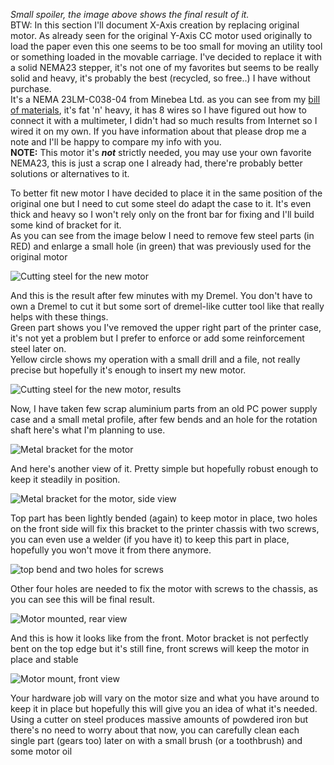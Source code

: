 _Small spoiler, the image above shows the final result of it._  
BTW: In this section I'll document X-Axis creation by replacing original motor. As already seen
for the original Y-Axis CC motor used originally to load the paper even this one seems to be
too small for moving an utility tool or something loaded in the movable carriage. I've decided to
replace it with a solid NEMA23 stepper, it's not one of my favorites but seems to be really solid
and heavy, it's probably the best (recycled, so free..) I have without purchase.  
It's a NEMA 23LM-C038-04 from Minebea Ltd. as you can see from my
[bill of materials](../../bom.html), it's fat 'n' heavy, it has 8 wires so I have figured out how
to connect it with a multimeter, I didn't had so much results from Internet so I wired it on my own.
If you have information about that please drop me a note and I'll be happy to compare my info with
you.  
**NOTE:** This motor it's **_not_** strictly needed, you may use your own favorite NEMA23, this
is just a scrap one I already had, there're probably better solutions or alternatives to it.

To better fit new motor I have decided to place it in the same position of the original one but I
need to cut some steel do adapt the case to it. It's even thick and heavy so I won't rely only
on the front bar for fixing and I'll build some kind of bracket for it.  
As you can see from the image below I need to remove few steel parts (in RED) and enlarge a small
hole (in green) that was previously used for the original motor

![Cutting steel for the new motor](IMG_20191011_004610.jpg)

And this is the result after few minutes with my Dremel. You don't have to own a Dremel to cut it
but some sort of dremel-like cutter tool like that really helps with these things.  
Green part shows you I've removed the upper right part of the printer case, it's not yet a problem
but I prefer to enforce or add some reinforcement steel later on.  
Yellow circle shows my operation with a small drill and a file, not really precise but hopefully
it's enough to insert my new motor.

![Cutting steel for the new motor, results](IMG_20191012_092330.jpg)

Now, I have taken few scrap aluminium parts from an old PC power supply case and a small metal
profile, after few bends and an hole for the rotation shaft here's what I'm planning to use.

![Metal bracket for the motor](IMG_20191012_111119.jpg)

And here's another view of it. Pretty simple but hopefully robust enough to keep it steadily in 
position.

![Metal bracket for the motor, side view](IMG_20191012_111131.jpg)

Top part has been lightly bended (again) to keep motor in place, two holes on the front side will fix
this bracket to the printer chassis with two screws, you can even use a welder (if you have it) to
keep this part in place, hopefully you won't move it from there anymore.

![top bend and two holes for screws](IMG_20191012_115919.jpg)

Other four holes are needed to fix the motor with screws to the chassis, as you can see this
will be final result.

![Motor mounted, rear view](IMG_20191012_181117.jpg)

And this is how it looks like from the front. Motor bracket is not perfectly bent on the top edge
but it's still fine, front screws will keep the motor in place and stable

![Motor mount, front view](IMG_20191012_181128.jpg)

Your hardware job will vary on the motor size and what you have around to keep it in place but
hopefully this will give you an idea of what it's needed. Using a cutter on steel produces massive
amounts of powdered iron but there's no need to worry about that now, you can carefully clean
each single part (gears too) later on with a small brush (or a toothbrush) and some motor oil